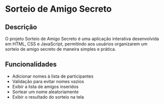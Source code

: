 # Sorteio de Amigo Secreto

## Descrição
O projeto Sorteio de Amigo Secreto é uma aplicação interativa desenvolvida em HTML, CSS e JavaScript, permitindo aos usuários organizarem um sorteio de amigo secreto de maneira simples e prática.

## Funcionalidades
- Adicionar nomes à lista de participantes
- Validação para evitar nomes vazios
- Exibir a lista de amigos inseridos
- Sortear um nome aleatoriamente
- Exibir o resultado do sorteio na tela
